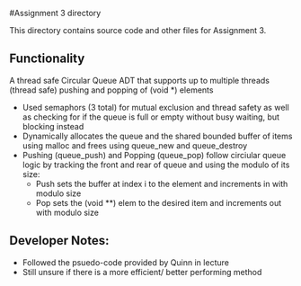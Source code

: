 #Assignment 3 directory

This directory contains source code and other files for Assignment 3.

## Functionality
A thread safe Circular Queue ADT that supports up to multiple threads (thread safe) pushing and popping of (void *) elements
- Used semaphors (3 total) for mutual exclusion and thread safety as well as checking for if the queue is full or empty without busy waiting, but blocking instead
- Dynamically allocates the queue and the shared bounded buffer of items using malloc and frees using queue_new and queue_destroy
- Pushing (queue_push) and Popping (queue_pop) follow circiular queue logic by tracking the front and rear of queue and using the modulo of its size:
    - Push sets the buffer at index i to the element and increments in with modulo size
    - Pop sets the (void **) elem to the desired item and increments out with modulo size

## Developer Notes:
- Followed the psuedo-code provided by Quinn in lecture
- Still unsure if there is a more efficient/ better performing method
